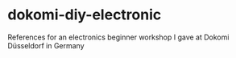 # dokomi-diy-electronic
References for an electronics beginner workshop I gave at Dokomi Düsseldorf in Germany

